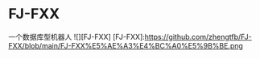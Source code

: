 # FJ-FXX
一个数据库型机器人
![][FJ-FXX]
[FJ-FXX]:https://github.com/zhengtfb/FJ-FXX/blob/main/FJ-FXX%E5%AE%A3%E4%BC%A0%E5%9B%BE.png
